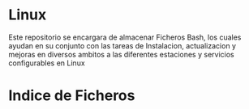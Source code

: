 # Linux
Este repositorio se encargara de almacenar Ficheros Bash, los cuales ayudan en su conjunto con las tareas de Instalacion, actualizacion y mejoras en diversos ambitos a las diferentes estaciones y servicios configurables en Linux

# Indice de Ficheros
